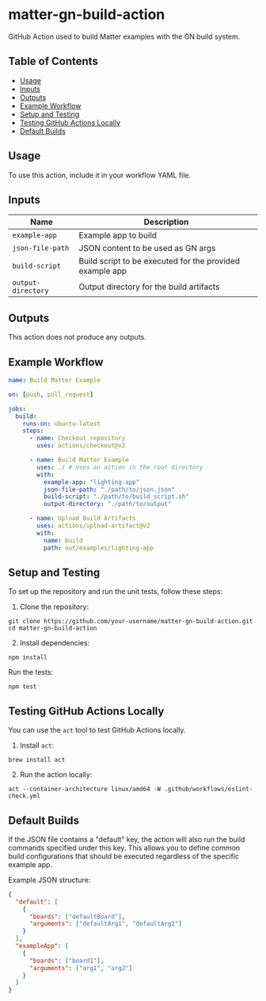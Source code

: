 # matter-gn-build-action

GitHub Action used to build Matter examples with the GN build system.

## Table of Contents

- [Usage](#usage)
- [Inputs](#inputs)
- [Outputs](#outputs)
- [Example Workflow](#example-workflow)
- [Setup and Testing](#setup-and-testing)
- [Testing GitHub Actions Locally](#testing-github-actions-locally)
- [Default Builds](#default-builds)

## Usage

To use this action, include it in your workflow YAML file.

## Inputs

| Name               | Description                                              |
| ------------------ | -------------------------------------------------------- |
| `example-app`      | Example app to build                                     |
| `json-file-path`   | JSON content to be used as GN args                       |
| `build-script`     | Build script to be executed for the provided example app |
| `output-directory` | Output directory for the build artifacts                 |

## Outputs

This action does not produce any outputs.

## Example Workflow

```yaml
name: Build Matter Example

on: [push, pull_request]

jobs:
  build:
    runs-on: ubuntu-latest
    steps:
      - name: Checkout repository
        uses: actions/checkout@v2

      - name: Build Matter Example
        uses: ./ # Uses an action in the root directory
        with:
          example-app: "lighting-app"
          json-file-path: "./path/to/json.json"
          build-script: "./path/to/build_script.sh"
          output-directory: "./path/to/output"

      - name: Upload Build Artifacts
        uses: actions/upload-artifact@v2
        with:
          name: build
          path: out/examples/lighting-app
```

## Setup and Testing

To set up the repository and run the unit tests, follow these steps:

1. Clone the repository:

```
git clone https://github.com/your-username/matter-gn-build-action.git
cd matter-gn-build-action
```

2. Install dependencies:

```
npm install
```

Run the tests:

```
npm test
```

## Testing GitHub Actions Locally

You can use the `act` tool to test GitHub Actions locally.

1. Install `act`:

```
brew install act
```

2. Run the action locally:

```
act --container-architecture linux/amd64 -W .github/workflows/eslint-check.yml
```

## Default Builds

If the JSON file contains a "default" key, the action will also run the build commands specified under this key. This allows you to define common build configurations that should be executed regardless of the specific example app.

Example JSON structure:

```json
{
  "default": [
    {
      "boards": ["defaultBoard"],
      "arguments": ["defaultArg1", "defaultArg2"]
    }
  ],
  "exampleApp": [
    {
      "boards": ["board1"],
      "arguments": ["arg1", "arg2"]
    }
  ]
}
```
